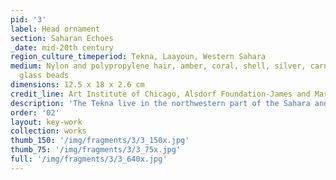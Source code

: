 ```yaml
---
pid: '3'
label: Head ornament
section: Saharan Echoes
_date: mid-20th century
region_culture_timeperiod: Tekna, Laayoun, Western Sahara
medium: Nylon and polypropylene hair, amber, coral, shell, silver, carnelian, and
  glass beads
dimensions: 12.5 x 18 x 2.6 cm
credit_line: Art Institute of Chicago, Alsdorf Foundation-James and Marilynn Alsdorf Acquisition Fund, 2009.574. Photograph courtesy of The Art Institute of Chicago/Art Resource, NY
description: 'The Tekna live in the northwestern part of the Sahara and are descended from local Imazighen and Arabs who immigrated to the region between the fifteenth and seventeenth century. This Tekna headdress is made of braided and knotted synthetic hair, though in the past the hairs of a horse’s tail would have been used. Horses as well as the glass, silver, coral, shell, and hardstone beads that are used to the headdress harken back to the medieval circulation of these valued materials, exemplifying how the legacy of the past continues to impact the present.'
order: '02'
layout: key-work
collection: works
thumb_150: '/img/fragments/3/3_150x.jpg'
thumb_75: '/img/fragments/3/3_75x.jpg'
full: '/img/fragments/3/3_640x.jpg'
---
```

